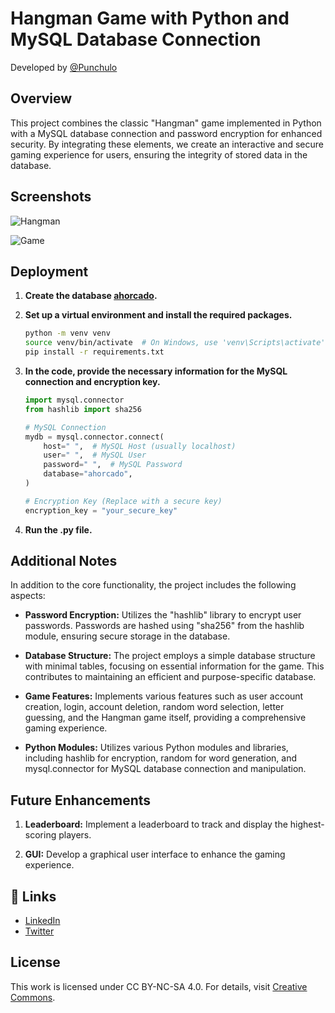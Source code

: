 # Hangman Game with Python and MySQL Database Connection

Developed by [@Punchulo](https://www.github.com/punchulo)

## Overview

This project combines the classic "Hangman" game implemented in Python with a MySQL database connection and password encryption for enhanced security. By integrating these elements, we create an interactive and secure gaming experience for users, ensuring the integrity of stored data in the database.

## Screenshots

![Hangman](https://github.com/punchulo/PY/assets/63676351/250bde05-3028-4a78-8d28-4778599b170f)

![Game](https://github.com/punchulo/PY/assets/63676351/791d5ec0-3484-4cbe-bc79-f565815005a3)

## Deployment

1. **Create the database [ahorcado](https://github.com/punchulo/PY/blob/main/ahorcado_usuarios.sql).**
2. **Set up a virtual environment and install the required packages.**
    ```bash
    python -m venv venv
    source venv/bin/activate  # On Windows, use 'venv\Scripts\activate'
    pip install -r requirements.txt
    ```
3. **In the code, provide the necessary information for the MySQL connection and encryption key.**
    ```python
    import mysql.connector
    from hashlib import sha256

    # MySQL Connection
    mydb = mysql.connector.connect(
        host=" ",  # MySQL Host (usually localhost)
        user=" ",  # MySQL User
        password=" ",  # MySQL Password
        database="ahorcado",
    )

    # Encryption Key (Replace with a secure key)
    encryption_key = "your_secure_key"
    ```

4. **Run the .py file.**

## Additional Notes

In addition to the core functionality, the project includes the following aspects:

- **Password Encryption:** Utilizes the "hashlib" library to encrypt user passwords. Passwords are hashed using "sha256" from the hashlib module, ensuring secure storage in the database.

- **Database Structure:** The project employs a simple database structure with minimal tables, focusing on essential information for the game. This contributes to maintaining an efficient and purpose-specific database.

- **Game Features:** Implements various features such as user account creation, login, account deletion, random word selection, letter guessing, and the Hangman game itself, providing a comprehensive gaming experience.

- **Python Modules:** Utilizes various Python modules and libraries, including hashlib for encryption, random for word generation, and mysql.connector for MySQL database connection and manipulation.

## Future Enhancements

1. **Leaderboard:** Implement a leaderboard to track and display the highest-scoring players.

2. **GUI:** Develop a graphical user interface to enhance the gaming experience.

## 🔗 Links
- [LinkedIn](https://www.linkedin.com/in/pablo-garcia-bermejo-lopez-168020239/)
- [Twitter](https://twitter.com/punchis_0)

## License

This work is licensed under CC BY-NC-SA 4.0. For details, visit [Creative Commons](http://creativecommons.org/licenses/by-nc-sa/4.0/).
